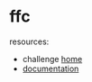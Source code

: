 # ffc

resources:

* challenge [home](http://www.fragilefamilieschallenge.org/)
* [documentation](http://www.fragilefamilies.princeton.edu/documentation)
